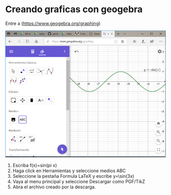 # Creando graficas con geogebra
Entre a (https://www.geogebra.org/graphing)

![geogebrat](https://github.com/luisrocag/protex/blob/master/geogebra01.PNG)

1. Escriba f(x)=sin(pi x)
2. Haga click en Herramientas y seleccione medios ABC
3. Seleccione la pestaña Formula LaTeX y escribe
      y=\sin(3x)
4. Vaya al menu principal y seleccione Descargar como PGF/TikZ   
5. Abra el archivo creado por la descarga.

